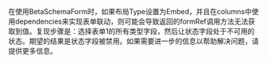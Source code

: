 在使用BetaSchemaForm时，如果布局Type设置为Embed，并且在columns中使用dependencies来实现表单联动，则可能会导致返回的formRef调用方法无法获取到值。复现步骤是：选择表单1的所有类型字段，然后让状态字段处于不可用的状态。期望的结果是状态字段被禁用。如果需要进一步的信息以帮助解决问题，请提供更多信息。
